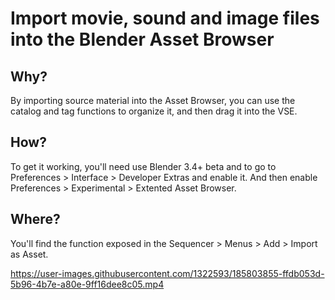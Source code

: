 # Import movie, sound and image files into the Blender Asset Browser

## Why?
By importing source material into the Asset Browser, you can use the catalog and tag functions to organize it, and then drag it into the VSE.  

## How?
To get it working, you'll need use Blender 3.4+ beta and to go to Preferences > Interface > Developer Extras and enable it. And then enable Preferences > Experimental > Extented Asset Browser.

## Where?
You'll find the function exposed in the Sequencer > Menus > Add > Import as Asset. 

https://user-images.githubusercontent.com/1322593/185803855-ffdb053d-5b96-4b7e-a80e-9ff16dee8c05.mp4

